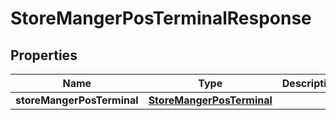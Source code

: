
# StoreMangerPosTerminalResponse

## Properties
Name | Type | Description | Notes
------------ | ------------- | ------------- | -------------
**storeMangerPosTerminal** | [**StoreMangerPosTerminal**](StoreMangerPosTerminal.md) |  |  [optional]



